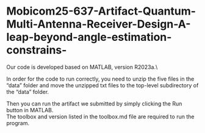 # Mobicom25-637-Artifact-Quantum-Multi-Antenna-Receiver-Design-A-leap-beyond-angle-estimation-constrains-

Our code is developed based on MATLAB, version R2023a.\

In order for the code to run correctly, you need to unzip the five files in the “data” folder and move the unzipped txt files to the top-level subdirectory of the “data” folder.

Then you can run the artifact we submitted by simply clicking the Run button in MATLAB.\
The toolbox and version listed in the toolbox.md file are required to run the program.

